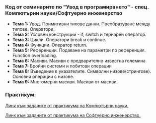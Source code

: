 ### Код от семинарите по "Увод в програмирането" - спец. Компютърни науки/Софтуерно инженерство

 - **Тема  1:**  Увод. Примитивни типове данни. Преобразуване между типове. Оператори.
 - **Тема  2:**  Условни конструкции - if, switch и тернарен оператор.
 - **Тема  3:**  Цикли. Оператори break и continue.
 - **Тема  4:**  Функции. Оператор return.
 - **Тема  5:**  Референции. Подаване на параметри по референция. Function overloading.
 - **Тема  6:**  Масиви. Масиви с предварително известна големина
 - **Тема  7:**  Бройни системи и побитови операции
 - **Тема  8:**  Въведение в указателите. Символни низове(стрингове). Основни операции с низове.
 - **Тема  9:**  Многомерни масиви. Масиви от масиви.



### Практикум:
[Линк към задачите от практикума на Компютърни науки.](https://github.com/Angeld55/Introduction_to_programming_FMI/tree/main/pract_KN)

[Линк към задачите от практикума на Софтуерно инженерство.](https://github.com/Angeld55/Introduction_to_programming_FMI/tree/main/pract_SI)
